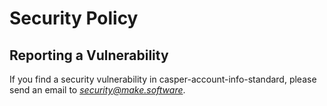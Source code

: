 # Security Policy

## Reporting a Vulnerability

If you find a security vulnerability in casper-account-info-standard, please send an email to *security@make.software*. 

